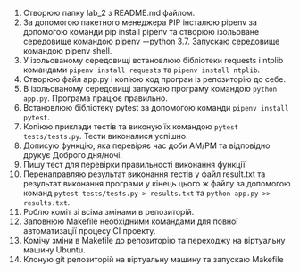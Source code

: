 1. Створюю папку lab_2 з README.md файлом.
2. За допомогою пакетного менеджера PIP інсталюю pipenv за допомогою команди pip install pipenv та створюю ізольоване середовище командою pipenv --python 3.7. Запускаю середовище командою pipenv shell.
3. У ізольованому середовищі встановлюю бібліотеки requests і ntplib командами `pipenv install requests` та `pipenv install ntplib`. 
4. Створюю файл app.py і копіюю код програи із репозиторію до себе.
5. В ізольованому середовищі запускаю програму командою `python app.py`. Програма працює правильно.
6. Встановлюю бібліотеку pytest за допомогою команди `pipenv install pytest`.
7. Копіюю приклади тестів та виконую їх командою `pytest tests/tests.py`. Тести виконалися успішно.
8. Дописую функцію, яка перевіряє час доби AM/PM та відповідно друкує Доброго дня/ночі.
9. Пишу тест для перевірки правильності виконання функції.
10. Перенаправляю результат виконання тестів у файл result.txt та результат виконання програми у кінець цього ж файлу за допомогою команд `pytest tests/tests.py > results.txt` та `python app.py >> results.txt`.
11. Роблю коміт зі всіма змінами в репозиторій.
12. Заповнюю Makefile необхідними командами для повної автоматизації процесу СІ проекту.
13. Комічу зміни в Makefile до репозиторію та переходжу на віртуальну машину Ubuntu.
14. Клоную git репозиторій на віртуальну машину та запускаю Makefile
